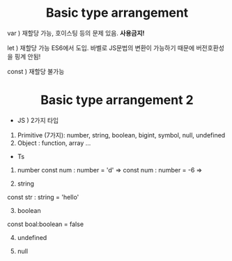 <h1 align="center">
Basic type arrangement
</h1>

var ) 재할당 가능, 호이스팅 등의 문제 있음. <strong>사용금지!</strong>

let ) 재할당 가능 ES6에서 도입. 바벨로 JS문법의 변환이 가능하기 때문에 버전호환성을 핑계 안됨!

const ) 재할당 불가능

<h1 align="center">
Basic type arrangement 2
</h1>

- JS ) 2가지 타입

1. Primitive (7가지): number, string, boolean, bigint, symbol, null, undefined
2. Object : function, array ...

- Ts

1. number
   const num : number = 'd' =>
   const num : number = -6 =>

2. string

const str : string = 'hello'

3. boolean

const boal:boolean = false

4. undefined

5. null
